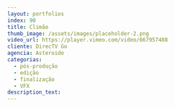 ```yaml
---
layout: portfolios
index: 90
title: Climão
thumb_image: /assets/images/placeholder-2.png
video_url: https://player.vimeo.com/video/667957488
cliente: DirecTV Go
agencia: Asteroide
categorias:
  - pós-produção
  - edição
  - finalização
  - VFX
description_text:
---
```

